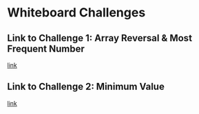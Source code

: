 # Whiteboard Challenges

## Link to Challenge 1: Array Reversal & Most Frequent Number

[link](Whiteboard-Challenges/Challenge-1/README.md)

## Link to Challenge 2: Minimum Value

[link](Whiteboard-Challenges/Challenge-2/README.md)
